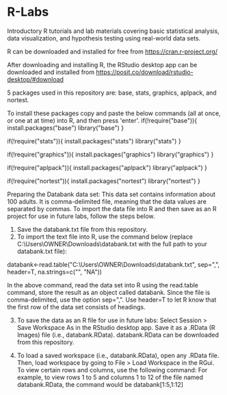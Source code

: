 # R-Labs
Introductory R tutorials and lab materials covering basic statistical analysis, data visualization, and hypothesis testing using real-world data sets.

R can be downloaded and installed for free from https://cran.r-project.org/

After downloading and installing R, the RStudio desktop app can be downloaded and installed from https://posit.co/download/rstudio-desktop/#download

5 packages used in this repository are: base, stats, graphics, aplpack, and nortest.

To install these packages copy and paste the below commands (all at once, or one at at time) into R, and then press 'enter'.
if(!require("base")){
    install.packages("base")
    library("base")
}

if(!require("stats")){
    install.packages("stats")
    library("stats")
}

if(!require("graphics")){
    install.packages("graphics")
    library("graphics")
}

if(!require("aplpack")){
    install.packages("aplpack")
    library("aplpack")
}

if(!require("nortest")){
    install.packages("nortest")
    library("nortest")
}

Preparing the Databank data set:
This data set contains information about 100 adults. It is comma-delimited file, meaning that the data values are separated by commas. To import the data file into R and then save as an R project for use in future labs, follow the steps below.

1. Save the databank.txt file from this repository.
2. To import the text file into R, use the command below (replace C:\\Users\\OWNER\\Downloads\\databank.txt with the full path to your databank.txt file):
   
databank<-read.table("C:\\Users\\OWNER\\Downloads\\databank.txt", sep=",", header=T, na.strings=c("", "NA"))

In the above command, read the data set into R using the read.table command, store the result as an object called databank. Since the file is comma-delimited, use the option sep=",". Use header=T to let R know that the first row of the data set consists of headings.

3. To save the data as an R file for use in future labs: Select Session > Save Workspace As in the RStudio desktop app. Save it as a .RData (R Images) file (i.e., databank.RData). databank.RData can be downloaded from this repository.

4. To load a saved workspace (i.e., databank.RData), open any .RData file. Then, load workspace by going to File > Load Workspace in the RGui. To view certain rows and columns, use the following command: 
For example, to view rows 1 to 5 and columns 1 to 12 of the file named databank.RData, the command would be
databank[1:5,1:12]
